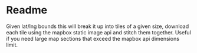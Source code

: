 # Readme

Given lat/lng bounds this will break it up into tiles of a given size, download each tile using
the mapbox static image api and stitch them together. Useful if you need large map sections that exceed the mapbox api dimensions limit.
